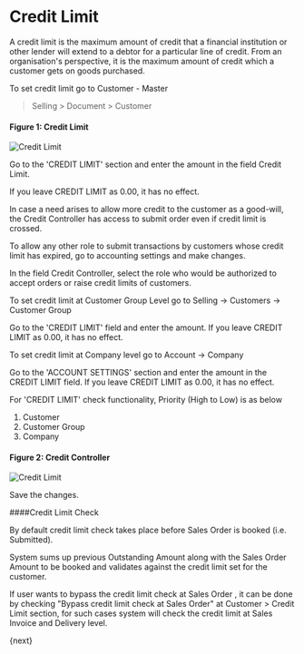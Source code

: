 # Credit Limit

  

A credit limit is the maximum amount of credit that a financial institution or
other lender will extend to a debtor for a particular line of credit. From an
organisation's perspective, it is the maximum amount of credit which a
customer gets on goods purchased.  

To set credit limit go to Customer - Master

> Selling > Document > Customer 

  
#### Figure 1: Credit Limit

<img class="screenshot" alt="Credit Limit" src="/docs/assets/img/accounts/credit-limit-1.png">

Go to the 'CREDIT LIMIT' section and enter the amount in the field Credit Limit.

If you leave CREDIT LIMIT as 0.00, it has no effect.

In case a need arises to allow more credit to the customer as a good-will, the
Credit Controller has access to submit order even if credit limit is crossed.

To allow any other role to submit transactions by customers whose credit limit
has expired, go to accounting settings and make changes.

In the field Credit Controller, select the role who would be authorized to
accept orders or raise credit limits of customers.

To set credit limit at Customer Group Level go to Selling -> Customers -> Customer Group

Go to the 'CREDIT LIMIT' field and enter the amount.
If you leave CREDIT LIMIT as 0.00, it has no effect.


To set credit limit at Company level go to Account -> Company

Go to the 'ACCOUNT SETTINGS' section and enter the amount in the CREDIT LIMIT field.
If you leave CREDIT LIMIT as 0.00, it has no effect.

For 'CREDIT LIMIT' check functionality, Priority (High to Low) is as below
1) Customer
2) Customer Group
3) Company



  
#### Figure 2: Credit Controller

<img class="screenshot" alt="Credit Limit" src="/docs/assets/img/accounts/credit-limit-2.png">

Save the changes.

####Credit Limit Check

By default credit limit check takes place before Sales Order is booked (i.e. Submitted).

System sums up previous Outstanding Amount along with the Sales Order Amount to be booked and validates against 
the credit limit set for the customer.

If user wants to bypass the credit limit check at Sales Order , it can be done by checking "Bypass credit limit check at 
Sales Order" at Customer > Credit Limit section, for such cases system will check the credit limit at Sales Invoice and Delivery level.

{next}
